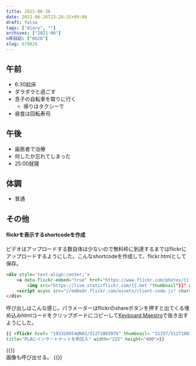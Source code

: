 ```yaml
---
title: 2021-06-26
date: 2021-06-26T23:28:32+09:00
draft: false
tags: ["diary", ""]
archives: ["2021-06"]
n年日記: ["0626"]
slug: 679826
---
```

## 午前
- 6:30起床
- ダラダラと過ごす
- 息子の自転車を取りに行く
  - 帰りはタクシーで
- 昼食は回転寿司
## 午後
- 歯医者で治療
- 何したか忘れてしまった
- 25:00就寝
## 体調
- 普通
## その他
#### flickrを表示するshortcodeを作成  
ビデオはアップロードする数自体は少ないので無料枠に到達するまではflickrにアップロードするようにした。こんなshortcodeを作成して、flickr.htmlとして保存。
```html
<div style='text-align:center;'>
    <a data-flickr-embed="true" href="https://www.flickr.com/photos/{{.Get "href"}}" title="{{.Get "title"}}">
        <img src="https://live.staticflickr.com/{{.Get "thumbnail"}}" width="{{.Get "width"}}" height="{{.Get "height"}}" alt="{{.Get "title"}}"></a>
    <script async src="//embedr.flickr.com/assets/client-code.js" charset="utf-8"></script>
</div>
```
呼び出しはこんな感じ。パラメーターはflickrのshareボタンを押すと出てくる埋め込みhtmlコードをクリップボードにコピーして[Keyboard Maestro](https://www.keyboardmaestro.com/main/)で抜き出すようにした。
```html
{{ <flickr href= "193320954@N03/51271803976" thumbnail= "31337/51271803976_07c52fa4d9_w.jpg" 
title="PLAにインサートナットを熱圧入" width="225" height="400">}}
```
{{<flickr href= "193320954@N03/51271803976" thumbnail= "31337/51271803976_07c52fa4d9_w.jpg" title="PLAにインサートナットを熱圧入" width="225" height="400">}}  
画像も呼び出せる。
{{<flickr href= "side8-photograph/2487083500" thumbnail= "2191/2487083500_a0f5bdbf23.jpg" title="宮古島「池間大橋」" width="500" height="335">}}